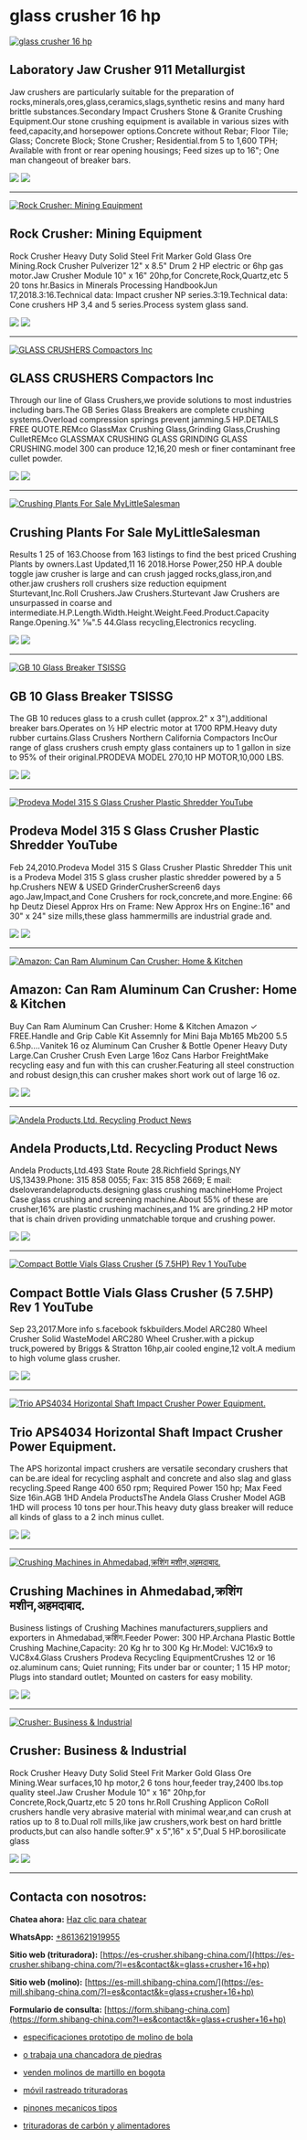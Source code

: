 # glass crusher 16 hp

<a href="https://swt.shibang-china.com/?l=es&img&k=glass+crusher+16+hp" target="_blank">![glass crusher 16 hp](http://static.shibang-china.com/all-800x300/1064.jpg)</a>

## Laboratory Jaw Crusher 911 Metallurgist
Jaw crushers are particularly suitable for the preparation of rocks,minerals,ores,glass,ceramics,slags,synthetic resins and many hard brittle substances.Secondary Impact Crushers Stone &amp; Granite Crushing Equipment.Our stone crushing equipment is available in various sizes with feed,capacity,and horsepower options.Concrete without Rebar; Floor Tile; Glass; Concrete Block; Stone Crusher; Residential.from 5 to 1,600 TPH; Available with front or rear opening housings; Feed sizes up to 16"; One man changeout of breaker bars.


<a href="https://whatsapp.shibangsoft.com/WhatsApp.php" target="_blank" title="WhatsApp">![](http://static.shibang-china.com/icon/whatsapp.png)</a> <a href="https://swt.shibang-china.com/?l=es&icon&k=glass+crusher+16+hp" target="_blank">![](http://static.shibang-china.com/icon/chat-es.png)</a>

---

<a href="https://swt.shibang-china.com/?l=es&img&k=glass+crusher+16+hp" target="_blank">![Rock Crusher: Mining Equipment](http://static.shibang-china.com/all-800x300/444.jpg)</a>

## Rock Crusher: Mining Equipment
Rock Crusher Heavy Duty Solid Steel Frit Marker Gold Glass Ore Mining.Rock Crusher Pulverizer 12&quot; x 8.5&quot; Drum 2 HP electric or 6hp gas motor.Jaw Crusher Module 10&quot; x 16&quot; 20hp,for Concrete,Rock,Quartz,etc 5 20 tons hr.Basics in Minerals Processing HandbookJun 17,2018.3:16.Technical data: Impact crusher NP series.3:19.Technical data: Cone crushers HP 3,4 and 5 series.Process system glass sand.


<a href="https://whatsapp.shibangsoft.com/WhatsApp.php" target="_blank" title="WhatsApp">![](http://static.shibang-china.com/icon/whatsapp.png)</a> <a href="https://swt.shibang-china.com/?l=es&icon&k=glass+crusher+16+hp" target="_blank">![](http://static.shibang-china.com/icon/chat-es.png)</a>

---

<a href="https://swt.shibang-china.com/?l=es&img&k=glass+crusher+16+hp" target="_blank">![GLASS CRUSHERS Compactors Inc](http://static.shibang-china.com/all-800x300/1428.jpg)</a>

## GLASS CRUSHERS Compactors Inc
Through our line of Glass Crushers,we provide solutions to most industries including bars.The GB Series Glass Breakers are complete crushing systems.Overload compression springs prevent jamming.5 HP.DETAILS FREE QUOTE.REMco GlassMax Crushing Glass,Grinding Glass,Crushing CulletREMco GLASSMAX CRUSHING GLASS GRINDING GLASS CRUSHING.model 300 can produce 12,16,20 mesh or finer contaminant free cullet powder.


<a href="https://whatsapp.shibangsoft.com/WhatsApp.php" target="_blank" title="WhatsApp">![](http://static.shibang-china.com/icon/whatsapp.png)</a> <a href="https://swt.shibang-china.com/?l=es&icon&k=glass+crusher+16+hp" target="_blank">![](http://static.shibang-china.com/icon/chat-es.png)</a>

---

<a href="https://swt.shibang-china.com/?l=es&img&k=glass+crusher+16+hp" target="_blank">![Crushing Plants For Sale MyLittleSalesman](http://static.shibang-china.com/all-800x300/1340.jpg)</a>

## Crushing Plants For Sale MyLittleSalesman
Results 1 25 of 163.Choose from 163 listings to find the best priced Crushing Plants by owners.Last Updated,11 16 2018.Horse Power,250 HP.A double toggle jaw crusher is large and can crush jagged rocks,glass,iron,and other.jaw crushers roll crushers size reduction equipment Sturtevant,Inc.Roll Crushers.Jaw Crushers.Sturtevant Jaw Crushers are unsurpassed in coarse and intermediate.H.P.Length.Width.Height.Weight.Feed.Product.Capacity Range.Opening.3⁄4&quot; 1⁄16&quot;.5 44.Glass recycling,Electronics recycling.


<a href="https://whatsapp.shibangsoft.com/WhatsApp.php" target="_blank" title="WhatsApp">![](http://static.shibang-china.com/icon/whatsapp.png)</a> <a href="https://swt.shibang-china.com/?l=es&icon&k=glass+crusher+16+hp" target="_blank">![](http://static.shibang-china.com/icon/chat-es.png)</a>

---

<a href="https://swt.shibang-china.com/?l=es&img&k=glass+crusher+16+hp" target="_blank">![GB 10 Glass Breaker TSISSG](http://static.shibang-china.com/all-800x300/869.jpg)</a>

## GB 10 Glass Breaker TSISSG
The GB 10 reduces glass to a crush cullet (approx.2" x 3"),additional breaker bars.Operates on ½ HP electric motor at 1700 RPM.Heavy duty rubber curtains.Glass Crushers Northern California Compactors IncOur range of glass crushers crush empty glass containers up to 1 gallon in size to 95% of their original.PRODEVA MODEL 270,10 HP MOTOR,10,000 LBS.


<a href="https://whatsapp.shibangsoft.com/WhatsApp.php" target="_blank" title="WhatsApp">![](http://static.shibang-china.com/icon/whatsapp.png)</a> <a href="https://swt.shibang-china.com/?l=es&icon&k=glass+crusher+16+hp" target="_blank">![](http://static.shibang-china.com/icon/chat-es.png)</a>

---

<a href="https://swt.shibang-china.com/?l=es&img&k=glass+crusher+16+hp" target="_blank">![Prodeva Model 315 S Glass Crusher Plastic Shredder YouTube](http://static.shibang-china.com/all-800x300/1145.jpg)</a>

## Prodeva Model 315 S Glass Crusher Plastic Shredder YouTube
Feb 24,2010.Prodeva Model 315 S Glass Crusher Plastic Shredder This unit is a Prodeva Model 315 S glass crusher plastic shredder powered by a 5 hp.Crushers NEW &amp; USED GrinderCrusherScreen6 days ago.Jaw,Impact,and Cone Crushers for rock,concrete,and more.Engine: 66 hp Deutz Diesel Approx Hrs on Frame: New Approx Hrs on Engine:.16&quot; and 30&quot; x 24&quot; size mills,these glass hammermills are industrial grade and.


<a href="https://whatsapp.shibangsoft.com/WhatsApp.php" target="_blank" title="WhatsApp">![](http://static.shibang-china.com/icon/whatsapp.png)</a> <a href="https://swt.shibang-china.com/?l=es&icon&k=glass+crusher+16+hp" target="_blank">![](http://static.shibang-china.com/icon/chat-es.png)</a>

---

<a href="https://swt.shibang-china.com/?l=es&img&k=glass+crusher+16+hp" target="_blank">![Amazon: Can Ram Aluminum Can Crusher: Home &amp; Kitchen](http://static.shibang-china.com/all-800x300/527.jpg)</a>

## Amazon: Can Ram Aluminum Can Crusher: Home &amp; Kitchen
Buy Can Ram Aluminum Can Crusher: Home &amp; Kitchen Amazon ✓ FREE.Handle and Grip Cable Kit Assemnly for Mini Baja Mb165 Mb200 5.5 6.5hp….Vanitek 16 oz Aluminum Can Crusher &amp; Bottle Opener Heavy Duty Large.Can Crusher Crush Even Large 16oz Cans Harbor FreightMake recycling easy and fun with this can crusher.Featuring all steel construction and robust design,this can crusher makes short work out of large 16 oz.


<a href="https://whatsapp.shibangsoft.com/WhatsApp.php" target="_blank" title="WhatsApp">![](http://static.shibang-china.com/icon/whatsapp.png)</a> <a href="https://swt.shibang-china.com/?l=es&icon&k=glass+crusher+16+hp" target="_blank">![](http://static.shibang-china.com/icon/chat-es.png)</a>

---

<a href="https://swt.shibang-china.com/?l=es&img&k=glass+crusher+16+hp" target="_blank">![Andela Products,Ltd. Recycling Product News](http://static.shibang-china.com/all-800x300/296.jpg)</a>

## Andela Products,Ltd. Recycling Product News
Andela Products,Ltd.493 State Route 28.Richfield Springs,NY US,13439.Phone: 315 858 0055; Fax: 315 858 2669; E mail: dseloverandelaproducts.designing glass crushing machineHome Project Case glass crushing and screening machine.About 55% of these are crusher,16% are plastic crushing machines,and 1% are grinding.2 HP motor that is chain driven providing unmatchable torque and crushing power.


<a href="https://whatsapp.shibangsoft.com/WhatsApp.php" target="_blank" title="WhatsApp">![](http://static.shibang-china.com/icon/whatsapp.png)</a> <a href="https://swt.shibang-china.com/?l=es&icon&k=glass+crusher+16+hp" target="_blank">![](http://static.shibang-china.com/icon/chat-es.png)</a>

---

<a href="https://swt.shibang-china.com/?l=es&img&k=glass+crusher+16+hp" target="_blank">![Compact Bottle Vials Glass Crusher (5 7.5HP) Rev 1 YouTube](http://static.shibang-china.com/all-800x300/587.jpg)</a>

## Compact Bottle Vials Glass Crusher (5 7.5HP) Rev 1 YouTube
Sep 23,2017.More info s.facebook fskbuilders.Model ARC280 Wheel Crusher Solid WasteModel ARC280 Wheel Crusher.with a pickup truck,powered by Briggs &amp; Stratton 16hp,air cooled engine,12 volt.A medium to high volume glass crusher.


<a href="https://whatsapp.shibangsoft.com/WhatsApp.php" target="_blank" title="WhatsApp">![](http://static.shibang-china.com/icon/whatsapp.png)</a> <a href="https://swt.shibang-china.com/?l=es&icon&k=glass+crusher+16+hp" target="_blank">![](http://static.shibang-china.com/icon/chat-es.png)</a>

---

<a href="https://swt.shibang-china.com/?l=es&img&k=glass+crusher+16+hp" target="_blank">![Trio APS4034 Horizontal Shaft Impact Crusher Power Equipment.](http://static.shibang-china.com/all-800x300/795.jpg)</a>

## Trio APS4034 Horizontal Shaft Impact Crusher Power Equipment.
The APS horizontal impact crushers are versatile secondary crushers that can be.are ideal for recycling asphalt and concrete and also slag and glass recycling.Speed Range 400 650 rpm; Required Power 150 hp; Max Feed Size 16in.AGB 1HD Andela ProductsThe Andela Glass Crusher Model AGB 1HD will process 10 tons per hour.This heavy duty glass breaker will reduce all kinds of glass to a 2 inch minus cullet.


<a href="https://whatsapp.shibangsoft.com/WhatsApp.php" target="_blank" title="WhatsApp">![](http://static.shibang-china.com/icon/whatsapp.png)</a> <a href="https://swt.shibang-china.com/?l=es&icon&k=glass+crusher+16+hp" target="_blank">![](http://static.shibang-china.com/icon/chat-es.png)</a>

---

<a href="https://swt.shibang-china.com/?l=es&img&k=glass+crusher+16+hp" target="_blank">![Crushing Machines in Ahmedabad,क्रशिंग मशीन,अहमदाबाद.](http://static.shibang-china.com/all-800x300/338.jpg)</a>

## Crushing Machines in Ahmedabad,क्रशिंग मशीन,अहमदाबाद.
Business listings of Crushing Machines manufacturers,suppliers and exporters in Ahmedabad,क्रशिंग.Feeder Power: 300 HP.Archana Plastic Bottle Crushing Machine,Capacity: 20 Kg hr to 300 Kg Hr.Model: VJC16x9 to VJC8x4.Glass Crushers Prodeva Recycling EquipmentCrushes 12 or 16 oz.aluminum cans; Quiet running; Fits under bar or counter; 1 15 HP motor; Plugs into standard outlet; Mounted on casters for easy mobility.


<a href="https://whatsapp.shibangsoft.com/WhatsApp.php" target="_blank" title="WhatsApp">![](http://static.shibang-china.com/icon/whatsapp.png)</a> <a href="https://swt.shibang-china.com/?l=es&icon&k=glass+crusher+16+hp" target="_blank">![](http://static.shibang-china.com/icon/chat-es.png)</a>

---

<a href="https://swt.shibang-china.com/?l=es&img&k=glass+crusher+16+hp" target="_blank">![Crusher: Business &amp; Industrial](http://static.shibang-china.com/all-800x300/648.jpg)</a>

## Crusher: Business &amp; Industrial
Rock Crusher Heavy Duty Solid Steel Frit Marker Gold Glass Ore Mining.Wear surfaces,10 hp motor,2 6 tons hour,feeder tray,2400 lbs.top quality steel.Jaw Crusher Module 10&quot; x 16&quot; 20hp,for Concrete,Rock,Quartz,etc 5 20 tons hr.Roll Crushing Applicon CoRoll crushers handle very abrasive material with minimal wear,and can crush at ratios up to 8 to.Dual roll mills,like jaw crushers,work best on hard brittle products,but can also handle softer.9&quot; x 5&quot;,16&quot; x 5&quot;,Dual 5 HP.borosilicate glass


<a href="https://whatsapp.shibangsoft.com/WhatsApp.php" target="_blank" title="WhatsApp">![](http://static.shibang-china.com/icon/whatsapp.png)</a> <a href="https://swt.shibang-china.com/?l=es&icon&k=glass+crusher+16+hp" target="_blank">![](http://static.shibang-china.com/icon/chat-es.png)</a>

---
## Contacta con nosotros:

**Chatea ahora:** [Haz clic para chatear](https://swt.shibang-china.com?l=es&contact&k=glass+crusher+16+hp)

**WhatsApp:**  [+8613621919955](https://whatsapp.shibangsoft.com/WhatsApp.php)

**Sitio web (trituradora):** [https://es-crusher.shibang-china.com/](https://es-crusher.shibang-china.com/?l=es&contact&k=glass+crusher+16+hp)

**Sitio web (molino):** [https://es-mill.shibang-china.com/](https://es-mill.shibang-china.com/?l=es&contact&k=glass+crusher+16+hp)

**Formulario de consulta:** [https://form.shibang-china.com](https://form.shibang-china.com?l=es&contact&k=glass+crusher+16+hp)

* [especificaciones prototipo de molino de bola](../18/especificaciones%20prototipo%20de%20molino%20de%20bola.md)

* [o trabaja una chancadora de piedras](../17/o%20trabaja%20una%20chancadora%20de%20piedras.md)

* [venden molinos de martillo en bogota](../17/venden%20molinos%20de%20martillo%20en%20bogota.md)

* [móvil rastreado trituradoras](../16/m%C3%B3vil%20rastreado%20trituradoras.md)

* [pinones mecanicos tipos](../16/pinones%20mecanicos%20tipos.md)

* [trituradoras de carbón y alimentadores](../18/trituradoras%20de%20carb%C3%B3n%20y%20alimentadores.md)